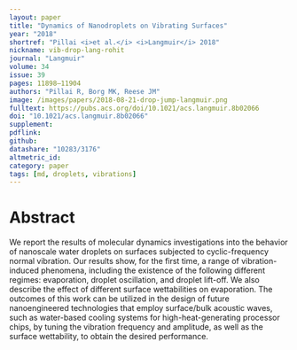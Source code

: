 ```yaml
---
layout: paper
title: "Dynamics of Nanodroplets on Vibrating Surfaces"
year: "2018"
shortref: "Pillai <i>et al.</i> <i>Langmuir</i> 2018"
nickname: vib-drop-lang-rohit
journal: "Langmuir"
volume: 34
issue: 39
pages: 11898–11904
authors: "Pillai R, Borg MK, Reese JM"
image: /images/papers/2018-08-21-drop-jump-langmuir.png
fulltext: https://pubs.acs.org/doi/10.1021/acs.langmuir.8b02066
doi: "10.1021/acs.langmuir.8b02066" 
supplement: 
pdflink: 
github:
datashare: "10283/3176"
altmetric_id: 
category: paper
tags: [md, droplets, vibrations]
---
```


# Abstract 

We report the results of molecular dynamics investigations into the behavior of nanoscale water droplets on surfaces subjected to cyclic-frequency normal vibration. Our results show, for the first time, a range of vibration-induced phenomena, including the existence of the following different regimes: evaporation, droplet oscillation, and droplet lift-off. We also describe the effect of different surface wettabilities on evaporation. The outcomes of this work can be utilized in the design of future nanoengineered technologies that employ surface/bulk acoustic waves, such as water-based cooling systems for high-heat-generating processor chips, by tuning the vibration frequency and amplitude, as well as the surface wettability, to obtain the desired performance.
